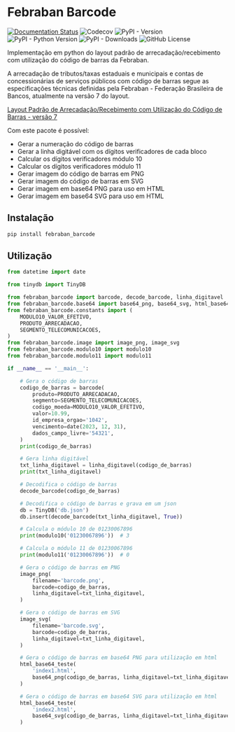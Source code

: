 # Febraban Barcode

[![Documentation Status](https://readthedocs.org/projects/febraban-barcode/badge/?version=stable&style=flat-square)](https://febraban-barcode.readthedocs.io/pt_BR/stable/?badge=stable)
![Codecov](https://img.shields.io/codecov/c/github/WilliamSampaio/febraban_barcode?style=flat-square&logo=codecov&labelColor=white)
![PyPI - Version](https://img.shields.io/pypi/v/febraban_barcode?logo=semver&style=flat-square)
![PyPI - Python Version](https://img.shields.io/pypi/pyversions/febraban_barcode?logo=python&logoColor=yellow&labelColor=blue&color=yellow&style=flat-square)
![PyPI - Downloads](https://img.shields.io/pypi/dm/febraban_barcode?logo=pypi&logoColor=gold&style=flat-square)
![GitHub License](https://img.shields.io/github/license/WilliamSampaio/febraban_barcode?logo=github&style=flat-square)

Implementação em python do layout padrão de arrecadação/recebimento com utilização do código de barras da Febraban.

A arrecadação de tributos/taxas estaduais e municipais e contas de concessionárias de serviços públicos com código de barras segue as especificações técnicas definidas pela Febraban - Federação Brasileira de Bancos, atualmente na versão 7 do layout.

[Layout Padrão de Arrecadação/Recebimento com Utilização do Código de Barras - versão 7](https://portal.febraban.org.br/pagina/3327/33/pt-br/layout-codigo-barras)

Com este pacote é possível:

* Gerar a numeração do código de barras
* Gerar a linha digitável com os dígitos verificadores de cada bloco
* Calcular os dígitos verificadores módulo 10
* Calcular os dígitos verificadores módulo 11
* Gerar imagem do código de barras em PNG
* Gerar imagem do código de barras em SVG
* Gerar imagem em base64 PNG para uso em HTML
* Gerar imagem em base64 SVG para uso em HTML

## Instalação

```bash
pip install febraban_barcode
```

## Utilização

```python
from datetime import date

from tinydb import TinyDB

from febraban_barcode import barcode, decode_barcode, linha_digitavel
from febraban_barcode.base64 import base64_png, base64_svg, html_base64_teste
from febraban_barcode.constants import (
    MODULO10_VALOR_EFETIVO,
    PRODUTO_ARRECADACAO,
    SEGMENTO_TELECOMUNICACOES,
)
from febraban_barcode.image import image_png, image_svg
from febraban_barcode.modulo10 import modulo10
from febraban_barcode.modulo11 import modulo11

if __name__ == '__main__':

    # Gera o código de barras
    codigo_de_barras = barcode(
        produto=PRODUTO_ARRECADACAO,
        segmento=SEGMENTO_TELECOMUNICACOES,
        codigo_moeda=MODULO10_VALOR_EFETIVO,
        valor=10.99,
        id_empresa_orgao='1042',
        vencimento=date(2023, 12, 31),
        dados_campo_livre='54321',
    )
    print(codigo_de_barras)

    # Gera linha digitável
    txt_linha_digitavel = linha_digitavel(codigo_de_barras)
    print(txt_linha_digitavel)

    # Decodifica o código de barras
    decode_barcode(codigo_de_barras)

    # Decodifica o código de barras e grava em um json
    db = TinyDB('db.json')
    db.insert(decode_barcode(txt_linha_digitavel, True))

    # Calcula o módulo 10 de 01230067896
    print(modulo10('01230067896'))  # 3

    # Calcula o módulo 11 de 01230067896
    print(modulo11('01230067896'))  # 0

    # Gera o código de barras em PNG
    image_png(
        filename='barcode.png',
        barcode=codigo_de_barras,
        linha_digitavel=txt_linha_digitavel,
    )

    # Gera o código de barras em SVG
    image_svg(
        filename='barcode.svg',
        barcode=codigo_de_barras,
        linha_digitavel=txt_linha_digitavel,
    )

    # Gera o código de barras em base64 PNG para utilização em html
    html_base64_teste(
        'index1.html',
        base64_png(codigo_de_barras, linha_digitavel=txt_linha_digitavel),
    )

    # Gera o código de barras em base64 SVG para utilização em html
    html_base64_teste(
        'index2.html',
        base64_svg(codigo_de_barras, linha_digitavel=txt_linha_digitavel),
    )

```

